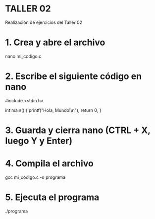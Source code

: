 # TALLER 02

Realización de ejercicios del Taller 02

# 1. Crea y abre el archivo
nano mi_codigo.c

# 2. Escribe el siguiente código en nano
#include <stdio.h>

int main() {
    printf("Hola, Mundo!\n");
    return 0;
}

# 3. Guarda y cierra nano (CTRL + X, luego Y y Enter)

# 4. Compila el archivo
gcc mi_codigo.c -o programa

# 5. Ejecuta el programa
./programa
